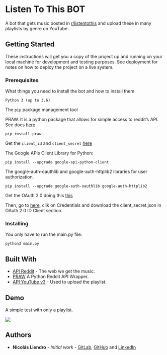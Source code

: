 # Listen To This BOT

A bot that gets music posted in [r/listentothis](https://www.reddit.com/r/listentothis/) and upload these in many playlists by genre on YouTube.

## Getting Started

These instructions will get you a copy of the project up and running on your local machine for development and testing purposes. See deployment for notes on how to deploy the project on a live system.

### Prerequisites

What things you need to install the bot and how to install them

```
Python 3 (up to 3.6)
```

The `pip` package management tool

PRAW. It is a python package that allows for simple access to reddit’s API. See docs [here](https://praw.readthedocs.io/en/v3.1.0/index.html)

```
pip install praw
```

Get the `client_id` and `client_secret` [here](https://github.com/reddit-archive/reddit/wiki/OAuth2)

The Google APIs Client Library for Python:

```
pip install --upgrade google-api-python-client
```

The google-auth-oauthlib and google-auth-httplib2 libraries for user authorization.

```
pip install --upgrade google-auth-oauthlib google-auth-httplib2
```

Get the OAuth 2.0 doing this [this](https://developers.google.com/identity/protocols/oauth2/native-app#prerequisites)

Then, go to [here](https://console.developers.google.com/), clik on Credentials and download the client_secret.json in OAuth 2.0 ID Client section.

### Installing

You only have to run the main.py file:

```
python3 main.py
```

## Built With

- [API Reddit](https://www.reddit.com/dev/api/) - The web we get the music.
- [PRAW](https://praw.readthedocs.io/en/v3.1.0/index.html) A Python Reddit API Wrapper.
- [API YouTube v3](https://developers.google.com/youtube/v3/getting-started) - Used to upload the playlist.

## Demo

A simple test with only a playlist.

![](bot-reddit.gif)

## Authors

- **Nicolás Liendro** - _Initial work_ - [GitLab](https://gitlab.com/NicoLiendro14),
  [GitHub](https://github.com/NicoLiendro14) and
  [LinkedIn](https://www.linkedin.com/in/nicol%C3%A1s-liendro-00248a178/)
